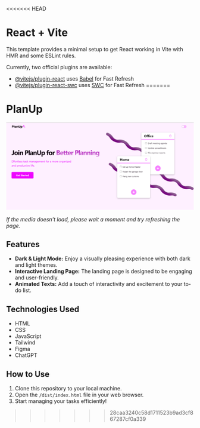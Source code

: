 <<<<<<< HEAD
# React + Vite

This template provides a minimal setup to get React working in Vite with HMR and some ESLint rules.

Currently, two official plugins are available:

- [@vitejs/plugin-react](https://github.com/vitejs/vite-plugin-react/blob/main/packages/plugin-react/README.md) uses [Babel](https://babeljs.io/) for Fast Refresh
- [@vitejs/plugin-react-swc](https://github.com/vitejs/vite-plugin-react-swc) uses [SWC](https://swc.rs/) for Fast Refresh
=======
# PlanUp

![Website Screenshot](PlanUp.png)

*If the media doesn't load, please wait a moment and try refreshing the page.*

## Features

- **Dark & Light Mode:** Enjoy a visually pleasing experience with both dark and light themes.
- **Interactive Landing Page:** The landing page is designed to be engaging and user-friendly.
- **Animated Texts:** Add a touch of interactivity and excitement to your to-do list.

## Technologies Used

- HTML
- CSS
- JavaScript
- Tailwind
- Figma
- ChatGPT

## How to Use

1. Clone this repository to your local machine.
2. Open the `/dist/index.html` file in your web browser.
3. Start managing your tasks efficiently!
>>>>>>> 28caa3240c58d1711523b9ad3cf867287cf0a339
